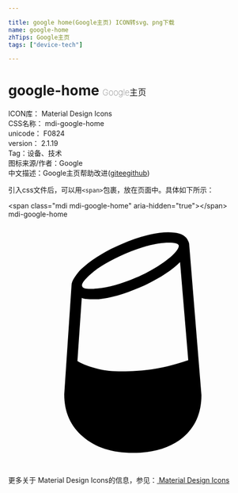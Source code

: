```yaml
---

title: google home(Google主页) ICON转svg、png下载
name: google-home
zhTips: Google主页
tags: ["device-tech"]

---
```


# google-home  <small style="font-size: 60%;font-weight: 100">Google主页</small>


<div class="detail-page">
<p>
<span>
ICON库：
<span class="badge-secondary badge">Material Design Icons</span> 
</span>
<br/>
<span>
CSS名称：
<span class="badge-secondary badge">mdi-google-home</span> 
</span>
<br/>
<span>
unicode：
<span class="badge-secondary badge">F0824</span> 
<copy-btn content='F0824' btn-title=""></copy-btn>
<copy-btn :content='String.fromCodePoint(parseInt("F0824", 16))' btn-title="复制U"></copy-btn>
</span>
<br/>
<span>
version：
<span class="badge-secondary badge">2.1.19</span> 
</span><br/><span>Tag：<span class="badge-light badge"><router-link to="/tags/device-tech.html">设备、技术</router-link></span></span>
<br/>
<span>图标来源/作者：<span class="badge-light badge">Google</span></span> 
<br/>
<span class="zh-detail">中文描述：<span class="badge-primary badge">Google主页</span><span class="help-link"><span>帮助改进</span>(<a href="https://gitee.com/liuwave/icon-helper/edit/master/json/material/google-home.json" target="_blank" rel="noopener noreferrer">gitee</a><a href="https://github.com/liuwave/icon-helper/edit/master/json/material/google-home.json" target="_blank" rel="noopener noreferrer">github</a></span>)</span><br/>
</p>
</div>
<div class="alert alert-dark">
  <i class="mdi mdi-google-home mdi-48px"></i>
  <i class="mdi mdi-google-home mdi-36px"></i>
  <i class="mdi mdi-google-home mdi-24px"></i>
  <i class="mdi mdi-google-home mdi-18px"></i>
</div>
<div>
  <p>引入css文件后，可以用<code>&lt;span&gt;</code>包裹，放在页面中。具体如下所示：    
  </p>
  <div class="alert alert-primary" style="font-size: 14px">
    &lt;span class="mdi mdi-google-home" aria-hidden="true"&gt;&lt;/span&gt;
    <copy-btn content='<span class="mdi mdi-google-home" aria-hidden="true"></span>'></copy-btn>
  </div>
  <div class="alert alert-secondary">
    <i class="mdi mdi-google-home"
    style="font-size: 24px"
    aria-hidden="true"></i> mdi-google-home
    <copy-btn content="mdi-google-home" btn-title="复制图标名称"></copy-btn>
  </div>
</div>
<div id="svg" class="svg-wrap">
<svg xmlns="http://www.w3.org/2000/svg" viewBox="0 0 24 24"><path d="M8.06,7.78C7.5,7.78 7.17,7.73 7.08,7.64L6.66,13.73C7.19,14.05 7.88,14.3 8.72,14.5C9.56,14.71 10.78,14.77 12.38,14.67C13.97,14.58 15.63,14.23 17.34,13.64L16.55,4.22C15.67,5.09 14.38,5.91 12.66,6.66C11.13,7.31 9.81,7.69 8.72,7.78H8.06M7.97,5.34C7.28,5.94 7,6.34 7.13,6.56C7.22,6.78 7.7,6.84 8.58,6.75C9.67,6.66 10.91,6.31 12.28,5.72C13.22,5.31 14.03,4.88 14.72,4.41C15.41,3.94 15.88,3.55 16.13,3.23C16.38,2.92 16.47,2.7 16.41,2.58C16.34,2.42 16.03,2.34 15.47,2.34C14.34,2.34 12.94,2.7 11.25,3.42C9.81,4.05 8.72,4.69 7.97,5.34M17.34,2.2C17.41,2.33 17.44,2.47 17.44,2.63L18.61,17C18.61,18.73 18,20.09 16.83,21.07C15.64,22.05 14.03,22.55 12,22.55C10,22.55 8.4,22.04 7.2,21C6,20 5.39,18.64 5.39,16.92L6.09,6.47C6.09,6.22 6.2,5.94 6.42,5.63C6.64,5.31 6.84,5.06 7.03,4.88L7.36,4.59C8.33,3.78 9.5,3.08 10.88,2.5C11.81,2.08 12.73,1.77 13.62,1.57C14.5,1.37 15.3,1.3 16,1.38C16.71,1.46 17.16,1.73 17.34,2.2Z" /></svg>
</div>
<detail full-name='mdi-google-home'></detail>
    
<div><p>更多关于 Material Design Icons的信息，参见：<a target="_blank" href="https://iconhelper.cn/material.html"> Material Design Icons</a>
</p></div>

